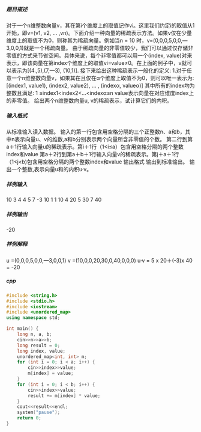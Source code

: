##### 题目描述
对于一个n维整数向量v，其在第i个维度上的取值记作vi。这里我们约定i的取值从1开始，即v=(v1, v2, … ,vn)。下面介绍一种向量的稀疏表示方法。如果v仅在少量维度上的取值不为0，则称其为稀疏向量。例如当n = 10 时，v=(0,0,0,5,0,0,—3,0,0,1)就是一个稀疏向量。
由于稀疏向量的非零值较少，我们可以通过仅存储非零值的方式来节省空间。具体来说，每个非零值都可以用一个(index, value)对来表示，即该向量在第index个维度上的取值vi=value≠0。在上面的例子中，v就可以表示为[(4.,5),(7,—3), (10,1)].
接下来给出这种稀疏表示一般化的定义:
1.对于任意一个n维整数向量v，如果其在且仅在α个维度上取值不为0，则可以唯一表示为:
[(index1, value1), (index2, value2), ... , (indexα, valueα)]
其中所有的index均为整数且满足: 1 ≤index1<index2<...<indexα≤n
value表示向量在对应维度index上的非零值。
给出两个n维整数向量u, v的稀疏表示，试计算它们的内积。
##### 输入格式
从标准输入读入数据。
输入的第一行包含用空格分隔的三个正整数n、a和b，其中n表示向量u、v的维数,a和b分别表示两个向量所含非零值的个数。
第二行到第a＋1行输入向量u的稀疏表示。第i＋1行（1<i≤a）包含用空格分隔的两个整数index和value
第a＋2行到第a＋b＋1行输入向量v的稀疏表示。第j＋a＋1行（1<j<b)包含用空格分隔的两个整数index和value
输出格式
输出到标准输出。
输出一个整数,表示向量u和的内积u·v。
##### 样例输入
10 3 4
4 5
7 -3
10 1
1 10
4 20
5 30
7 40
##### 样例输出
-20
##### 样例解释
u =(0,0,0,5,0,0,—3,0,0,1)
v =(10,0,0,20,30,0,40,0,0,0)
u·v = 5 x 20＋(-3)x 40 = -20
##### cpp
```c++
#include <string.h>
#include <stdio.h>
#include <iostream>
#include <unordered_map>
using namespace std;

int main() {
    long n, a, b;
    cin>>n>>a>>b;
    long result = 0;
    long index, value;
    unordered_map<int, int> m;
    for (int i = 0; i < a; i++) {
        cin>>index>>value;
        m[index] = value;
    }
    for (int i = 0; i < b; i++) {
        cin>>index>>value;
        result += m[index] * value;
    }
    cout<<result<<endl;
    system("pause");
    return 0;
}
```